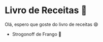 # Livro de Receitas :cookie:

Olá, espero que goste do livro de receitas :smile:

- Strogonoff de Frango :chicken:

